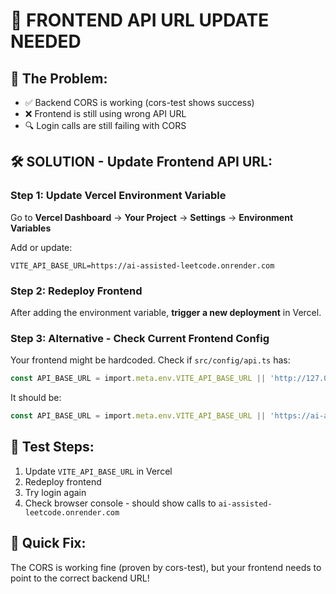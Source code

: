 # 🔧 FRONTEND API URL UPDATE NEEDED

## 🎯 The Problem:
- ✅ Backend CORS is working (cors-test shows success)
- ❌ Frontend is still using wrong API URL
- 🔍 Login calls are still failing with CORS

## 🛠️ SOLUTION - Update Frontend API URL:

### Step 1: Update Vercel Environment Variable
Go to **Vercel Dashboard** → **Your Project** → **Settings** → **Environment Variables**

Add or update:
```
VITE_API_BASE_URL=https://ai-assisted-leetcode.onrender.com
```

### Step 2: Redeploy Frontend
After adding the environment variable, **trigger a new deployment** in Vercel.

### Step 3: Alternative - Check Current Frontend Config
Your frontend might be hardcoded. Check if `src/config/api.ts` has:

```typescript
const API_BASE_URL = import.meta.env.VITE_API_BASE_URL || 'http://127.0.0.1:8000';
```

It should be:
```typescript
const API_BASE_URL = import.meta.env.VITE_API_BASE_URL || 'https://ai-assisted-leetcode.onrender.com';
```

## 🧪 Test Steps:
1. Update `VITE_API_BASE_URL` in Vercel
2. Redeploy frontend
3. Try login again
4. Check browser console - should show calls to `ai-assisted-leetcode.onrender.com`

## 🚨 Quick Fix:
The CORS is working fine (proven by cors-test), but your frontend needs to point to the correct backend URL!
